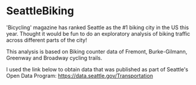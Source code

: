 # SeattleBiking

'Bicycling' magazine has ranked Seattle as the #1 biking city in the US this year. Thought it would be fun to do an exploratory analysis of biking traffic across different parts of the city!

This analysis is based on Biking counter data of Fremont, Burke-Gilmann, Greenway and Broadway cycling trails.

I used the link below to obtain data that was published as part of Seattle's Open Data Program:
https://data.seattle.gov/Transportation

